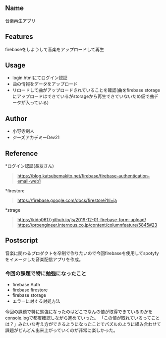 ## Name
音楽再生アプリ

## Features
firebaseをしようして音楽をアップロードして再生

## Usage 
* login.htmlにてログイン認証
* 曲の情報をデータをアップロード
* リロードして曲がアップロードされていることを確認(曲をfirebase storageにアップロードはできているがstorageから再生できていないため仮で曲データが入っている)

## Author
* 小野寺剣人
* ジーズアカデミーDev21
 
## Reference
*ログイン認証(長友さん)
>https://blog.katsubemakito.net/firebase/firebase-authentication-email-web1

*firestore
>https://firebase.google.com/docs/firestore?hl=ja

*strage
>https://kido0617.github.io/js/2019-12-01-firebase-form-upload/
>https://proengineer.internous.co.jp/content/columnfeature/5845#23

## Postscript
音楽に関わるプロダクトを卒制で作りたいので今回firebaseを使用してspotyfyをイメージした音楽配信アプリを作成。

### 今回の課題で特に勉強になったこと
* firebase Auth
* firebase firestore
* firebase storage
* エラーに対する対処方法

今回の課題で特に勉強になったのはどこでなんの値が取得できているのかをconsole.logで都度確認しながら進めていった。
「この値が取れているってことは？」みたいな考え方ができるようになったことでパズルのように組み合わせて課題がどんどん出来上がっていくのが非常に楽しかった。

